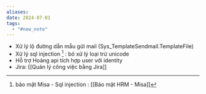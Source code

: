 ```yaml
---
aliases: 
date: 2024-07-01
tags:
  - "#new_note"
---
```



- Xử lý lộ đường dẫn mẫu gửi mail  (Sys_TemplateSendmail.TemplateFile)
- Xử lý sql injection [^1] : bỏ xử lý loại trừ unicode
- Hỗ trợ Hoàng api tích hợp user với identity
- Jira: [[Quản lý công việc bằng Jira]]




[^1]: bảo mật Misa - Sql injection : [[Bảo mật HRM - Misa]]